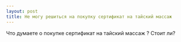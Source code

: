 ```yaml
---
layout: post 
title: Не могу решиться на покупку сертификат на тайский массаж 
--- 
```

Что думаете о покупке сертификат на тайский массаж ? Стоит ли?
